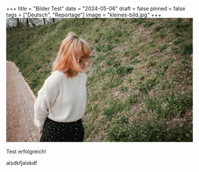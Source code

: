 +++
title = "Bilder Test"
date = "2024-05-06"
draft = false
pinned = false
tags = ["Deutsch", "Reportage"]
image = "kleines-bild.jpg"
+++
![](kleines-bild.jpg)

Test erfolgreich!





alsdkfjalskdf